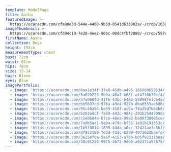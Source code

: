 ```yaml
---
template: ModelPage
title: Aasha
featuredImage: >-
  https://ucarecdn.com/cfa80e3d-544e-4460-9b5d-0541d633802a/-/crop/1650x974/0,24/-/preview/
imageThumbnail: >-
  https://ucarecdn.com/cfd94c10-7e28-4ee2-96bc-00dc4fbf2880/-/crop/557x751/106,0/-/preview/
firstName: Aasha
collection: Boys
height: 153cm
measurementType: chest
bust: 72cm
waist: 61cm
hips: 78cm
size: 12-14
hair: Blone
eyes: Blue
imagePortfolio:
  - image: 'https://ucarecdn.com/6aa1e34f-37a8-45db-a495-166860659534/'
  - image: 'https://ucarecdn.com/3a020220-9b0a-46a7-b68f-afb7f0b76ef4/'
  - image: 'https://ucarecdn.com/57a0604d-41f6-44bc-b48b-55898fe1c64a/'
  - image: 'https://ucarecdn.com/bb5897cd-976a-43e4-927b-dba6553ae686/'
  - image: 'https://ucarecdn.com/95c40a94-be59-418f-ac9a-78a25d7b64b8/'
  - image: 'https://ucarecdn.com/b283adcf-fa69-443c-984c-281b2544709d/'
  - image: 'https://ucarecdn.com/c1e06d4a-b7ce-48ea-99e3-ba00f30905ce/'
  - image: 'https://ucarecdn.com/7adb5aa1-5e9a-47dc-bf51-1e81b191553c/'
  - image: 'https://ucarecdn.com/1b5f0814-f895-44da-a0ec-32421aefc3bf/'
  - image: 'https://ucarecdn.com/df932160-7d3d-43dc-b209-4071633baefd/'
  - image: 'https://ucarecdn.com/3e25ef0a-5a6f-4153-a70b-b05f92331bea/'
  - image: 'https://ucarecdn.com/40c91226-9975-4672-9db0-a02471a97675/'
---
```


